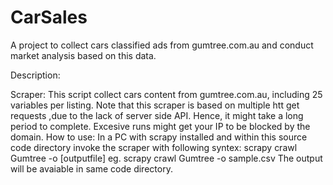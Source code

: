 # CarSales
A project to collect cars classified ads from gumtree.com.au and conduct market analysis based on this data.

Description:

Scraper: This script collect cars content from gumtree.com.au, including 25 variables per listing. Note that this scraper is based on multiple htt get requests ,due to the lack of server side API. Hence, it might take a long period to complete. Excesive runs might get your IP to be blocked by the domain.
How to use: In a PC with scrapy installed and within this source code directory invoke the scraper with following syntex: scrapy crawl Gumtree -o [outputfile] eg. scrapy crawl Gumtree -o sample.csv The output will be avaiable in same code directory.
